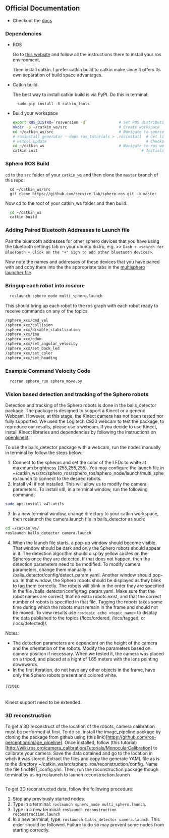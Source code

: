 ## Official Documentation

  - Checkout the [docs](http://mmwise.github.com/sphero_ros)

### Dependencies

- ROS

  Go to [this website](http://wiki.ros.org/indigo/Installation/Ubuntu) and follow all the instructions there to install
  your ros environment.

  Then install catkin. I prefer catkin build to catkin make since it offers its own separation of build space advantages.

- Catkin build

  The best way to install catkin build is via PyPI. Do this in terminal:

    ```
      sudo pip install -U catkin_tools
    ```

- Build your workspace

  ```bash
  export ROS_DISTRO=`rosversion -d`              # Set ROS distribution
  mkdir -p ~/catkin_ws/src                       # Create workspace
  cd ~/catkin_ws/src                             # Navigate to source space
  # rosinstall_generator --deps ros_tutorials > .rosinstall  # Get list of packages
  # wstool update                                            # Checkout all packages
  cd ~/catkin_ws                                 # Navigate to ros workspace root
  catkin init                                              # Initialize workspace
  ```


### Sphero ROS Build

`cd` to the `src` folder of your `catkin_ws` and then clone the `master` branch of this repo:

```
  cd ~/catkin_ws/src
  git clone https://github.com/service-lab/sphero-ros.git -b master
```

Now cd to the root of your catkin_ws folder and then build:

```bash
  cd ~/catkin_ws
  catkin build
```

### Adding Paired Bluetooth Addresses to Launch file

 Pair the bluetooth addresses for other sphero devices that you have using the bluetooth settings tab on your ubuntu distro, e.g. >> `Dash + <search for BlueTooth + Click on the "+" sign to add other bluetooth devices>`.

 Now note the names and addresses of these devices that you have paired with and copy them into the the appropriate tabs in the [multisphero launcher file](/sphero_node/launch/multi_sphero.launch).

### Bringup each robot into roscore

```bash
  roslaunch sphero_node multi_sphero.launch
```

This should bring up each robot to the ros graph with each robot ready to receive commands on any of the topics

```bash
/sphero_xxx/cmd_vel
/sphero_xxx/collision
/sphero_xxx/disable_stabilization
/sphero_xxx/imu
/sphero_xxx/odom
/sphero_xxx/set_angular_velocity
/sphero_xxx/set_back_led
/sphero_xxx/set_color
/sphero_xxx/set_heading
```

### Example Command Velocity Code

```bash
  rosrun sphero_run sphero_move.py
```


### Vision based detection and tracking of the Sphero robots

Detection and tracking of the Sphero robots is done in the balls_detector package.
The package is designed to support a Kinect or a generic Webcam. However, at this stage, the Kinect camera has not been tested nor fully supported. We used the Logitech C920 webcam to test the package, to reproduce our results, please use a webcam.
  If you decide to use Kinect, install Kinect libraries and dependencies by following the instructions on [openkinect](http://openkinect.org).

To use the balls_detector package with a webcam, run the nodes manually in terminal by follow the steps below:
  1. Connect to the spheros and set the color of the LEDs to white at maximum brightness (255,255,255). You may configure the launch file in ~/catkin_ws/src/sphero_ros/sphero_ros/sphero_node/launch/multi_sphero.launch to connect to the desired robots.
  2. Install v4l if not installed. This will allow us to modify the camera parameters. To install v4l, in a terminal window, run the following command:
  ```bash
  sudo apt-install v4l-utils
  ```
  3. In a new terminal window, change directory to your catkin workspace, then roslaunch the camera.launch file in balls_detector as such:
  ```bash
  cd ~/catkin_ws/
  roslaunch balls_detector camera.launch
  ```
  4. When the launch file starts, a pop-up window should become visible. That window should be dark and only the Sphero robots should appear in it. The detection algorithm should display yellow circles on the Spheros once they are detected. If that does not happen, then the detection parameters need to be modified. To modify camera parameters, change them manually in /balls_detector/config/detect_param.yaml. Another window should pop-up. In that window, the Sphero robots should be displayed as they blink to tag them correctly. The robots will blink in the order they are specified in the file /balls_detector/config/tag_param.yaml. Make sure that the robot names are correct, that no extra robots exist, and that the correct number of robots is specified in that file. Tagging the robots takes some time during which the robots must remain in the frame and should not be moved.
  To view results use ```rostopic echo <topic_name>``` to display the data published to the topics (/locs/ordered, /locs/tagged, or /locs/detected)/.

Notes:
- The detection parameters are dependent on the height of the camera and the orientation of the robots. Modify the parameters based on camera position if necessary. When we tested it, the camera was placed on a tripod, and placed at a hight of 1.65 meters with the lens pointing downwards.
- In the first iteration, do not have any other objects in the frame, have only the Sphero robots present and colored white.

###### TODO:
Kinect support need to be extended.  


### 3D reconstruction

To get a 3D reconstruct of the location of the robots, camera calibration must be performed at first. To do so, install the image_pipeline package by cloning the package from github using (this link)[https://github.com/ros-perception/image_pipeline].
Once installed, follow (this tutorial)[http://wiki.ros.org/camera_calibration/Tutorials/MonocularCalibration] to calibrate your camera.
Save the data obtained and go to the location in whch it was stored. Extract the files and copy the generate YAML file as is to the directory ~/catkin_ws/src/sphero_ros/reconstruction/config. Name the file findNRT_config.yml.
Then, run the roconstruction package though terminal by using roslaunch to launch  reconstruction.launch
```roslaunch reconstruction reconstruction.launch
```

To get 3D reconstructed data, follow the following procedure:
  1. Stop any previously started nodes.
  2. Type in a terminal: ```roslaunch sphero_node multi_sphero.launch```.
  3. Type in a new terminal: ```roslaunch reconstruction reconstruction.launch```
  4. In a new terminal, type: ```roslaunch balls_detector camera.launch```.
This order should be followed. Failure to do so may prevent some nodes from starting correctly.
